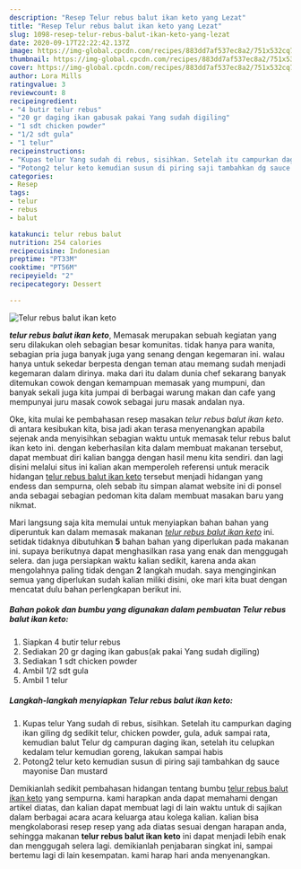 ```yaml
---
description: "Resep Telur rebus balut ikan keto yang Lezat"
title: "Resep Telur rebus balut ikan keto yang Lezat"
slug: 1098-resep-telur-rebus-balut-ikan-keto-yang-lezat
date: 2020-09-17T22:22:42.137Z
image: https://img-global.cpcdn.com/recipes/883dd7af537ec8a2/751x532cq70/telur-rebus-balut-ikan-keto-foto-resep-utama.jpg
thumbnail: https://img-global.cpcdn.com/recipes/883dd7af537ec8a2/751x532cq70/telur-rebus-balut-ikan-keto-foto-resep-utama.jpg
cover: https://img-global.cpcdn.com/recipes/883dd7af537ec8a2/751x532cq70/telur-rebus-balut-ikan-keto-foto-resep-utama.jpg
author: Lora Mills
ratingvalue: 3
reviewcount: 8
recipeingredient:
- "4 butir telur rebus"
- "20 gr daging ikan gabusak pakai Yang sudah digiling"
- "1 sdt chicken powder"
- "1/2 sdt gula"
- "1 telur"
recipeinstructions:
- "Kupas telur Yang sudah di rebus, sisihkan. Setelah itu campurkan daging ikan giling dg sedikit telur, chicken powder, gula, aduk sampai rata, kemudian balut Telur dg campuran daging ikan, setelah itu celupkan kedalam telur kemudian goreng, lakukan sampai habis"
- "Potong2 telur keto kemudian susun di piring saji tambahkan dg sauce mayonise Dan mustard"
categories:
- Resep
tags:
- telur
- rebus
- balut

katakunci: telur rebus balut 
nutrition: 254 calories
recipecuisine: Indonesian
preptime: "PT33M"
cooktime: "PT56M"
recipeyield: "2"
recipecategory: Dessert

---
```



![Telur rebus balut ikan keto](https://img-global.cpcdn.com/recipes/883dd7af537ec8a2/751x532cq70/telur-rebus-balut-ikan-keto-foto-resep-utama.jpg)

<b><i>telur rebus balut ikan keto</i></b>, Memasak merupakan sebuah kegiatan yang seru dilakukan oleh sebagian besar komunitas. tidak hanya para wanita, sebagian pria juga banyak juga yang senang dengan kegemaran ini. walau hanya untuk sekedar berpesta dengan teman atau memang sudah menjadi kegemaran dalam dirinya. maka dari itu dalam dunia chef sekarang banyak ditemukan cowok dengan kemampuan memasak yang mumpuni, dan banyak sekali juga kita jumpai di berbagai warung makan dan cafe yang mempunyai juru masak cowok sebagai juru masak andalan nya.



Oke, kita mulai ke pembahasan resep masakan <i>telur rebus balut ikan keto</i>. di antara kesibukan kita, bisa jadi akan terasa menyenangkan apabila sejenak anda menyisihkan sebagian waktu untuk memasak telur rebus balut ikan keto ini. dengan keberhasilan kita dalam membuat makanan tersebut, dapat membuat diri kalian bangga dengan hasil menu kita sendiri. dan lagi disini melalui situs ini kalian akan memperoleh referensi untuk meracik hidangan <u>telur rebus balut ikan keto</u> tersebut menjadi hidangan yang endess dan sempurna, oleh sebab itu simpan alamat website ini di ponsel anda sebagai sebagian pedoman kita dalam membuat masakan baru yang nikmat.


Mari langsung saja kita memulai untuk menyiapkan bahan bahan yang diperuntuk kan dalam memasak makanan <u><i>telur rebus balut ikan keto</i></u> ini. setidak tidaknya dibutuhkan <b>5</b> bahan bahan yang diperlukan pada makanan ini. supaya berikutnya dapat menghasilkan rasa yang enak dan menggugah selera. dan juga persiapkan waktu kalian sedikit, karena anda akan mengolahnya paling tidak dengan <b>2</b> langkah mudah. saya menginginkan semua yang diperlukan sudah kalian miliki disini, oke mari kita buat dengan mencatat dulu bahan perlengkapan berikut ini.

<!--inarticleads1-->

##### Bahan pokok dan bumbu yang digunakan dalam pembuatan Telur rebus balut ikan keto:

1. Siapkan 4 butir telur rebus
1. Sediakan 20 gr daging ikan gabus(ak pakai Yang sudah digiling)
1. Sediakan 1 sdt chicken powder
1. Ambil 1/2 sdt gula
1. Ambil 1 telur




<!--inarticleads2-->

##### Langkah-langkah menyiapkan Telur rebus balut ikan keto:

1. Kupas telur Yang sudah di rebus, sisihkan. Setelah itu campurkan daging ikan giling dg sedikit telur, chicken powder, gula, aduk sampai rata, kemudian balut Telur dg campuran daging ikan, setelah itu celupkan kedalam telur kemudian goreng, lakukan sampai habis
1. Potong2 telur keto kemudian susun di piring saji tambahkan dg sauce mayonise Dan mustard




Demikianlah sedikit pembahasan hidangan tentang bumbu <u>telur rebus balut ikan keto</u> yang sempurna. kami harapkan anda dapat memahami dengan artikel diatas, dan kalian dapat membuat lagi di lain waktu untuk di sajikan dalam berbagai acara acara keluarga atau kolega kalian. kalian bisa mengkolaborasi resep resep yang ada diatas sesuai dengan harapan anda, sehingga makanan <b>telur rebus balut ikan keto</b> ini dapat menjadi lebih enak dan menggugah selera lagi. demikianlah penjabaran singkat ini, sampai bertemu lagi di lain kesempatan. kami harap hari anda menyenangkan.

